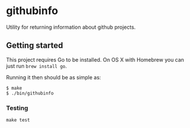 # githubinfo

Utility for returning information about github projects.

## Getting started

This project requires Go to be installed. On OS X with Homebrew you can just run `brew install go`.

Running it then should be as simple as:

```console
$ make
$ ./bin/githubinfo
```

### Testing

``make test``